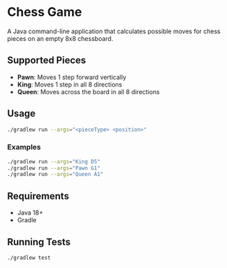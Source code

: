 # Chess Game

A Java command-line application that calculates possible moves for chess pieces on an empty 8x8 chessboard.

## Supported Pieces
- **Pawn**: Moves 1 step forward vertically
- **King**: Moves 1 step in all 8 directions  
- **Queen**: Moves across the board in all 8 directions

## Usage
```bash
./gradlew run --args="<pieceType> <position>"
```

### Examples
```bash
./gradlew run --args="King D5"
./gradlew run --args="Pawn G1"  
./gradlew run --args="Queen A1"
```

## Requirements
- Java 18+
- Gradle

## Running Tests
```bash
./gradlew test
```

